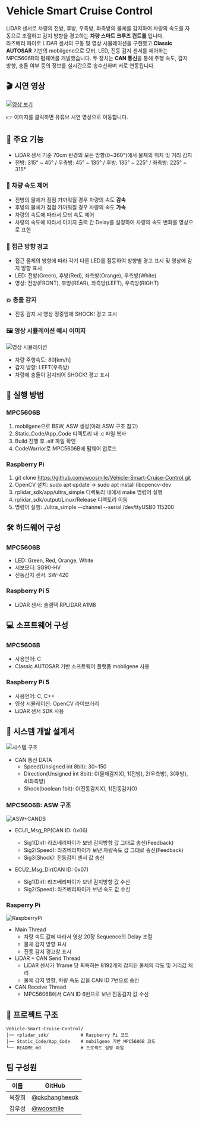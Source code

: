 # Vehicle Smart Cruise Control
LiDAR 센서로 차량의 전방, 후방, 우측방, 좌측방의 물체를 감지하여 차량의 속도를 자동으로 조절하고 감지 방향을 경고하는 **차량 스마트 크루즈 컨트롤** 입니다.  
라즈베리 파이로 LiDAR 센서의 구동 및 영상 시뮬레이션을 구현했고 **Classic AUTOSAR** 기반의 mobilgene으로 모터, LED, 진동 감지 센서를 제어하는 MPC5606B의 펌웨어를 개발했습니다.
두 장치는 **CAN 통신**을 통해 주행 속도, 감지 방향, 충돌 여부 등의 정보를 실시간으로 송수신하며 서로 연동됩니다.

## 🎬 시연 영상
[![영상 보기](https://img.youtube.com/vi/Ru0YQGLefFo/0.jpg)](https://youtu.be/Ru0YQGLefFo)

👉 이미지를 클릭하면 유튜브 시연 영상으로 이동합니다.

## 📌 주요 기능
- LiDAR 센서 기준 70cm 반경의 모든 방향(0~360°)에서 물체의 위치 및 거리 감지
- 전방: 315° ~ 45° / 우측방: 45° ~ 135° / 후방: 135° ~ 225° / 좌측방: 225° ~ 315°

### 🚗 차량 속도 제어
- 전방의 물체가 점점 가까워질 경우 차량의 속도 **감속**
- 후방의 물체가 점점 가까워질 경우 차량의 속도 **가속**
- 차량의 속도에 따라서 모터 속도 제어
- 차량의 속도에 따라서 이미지 출력 간 Delay를 설정하여 차량의 속도 변화를 영상으로 표현

### 🚨 접근 방향 경고
- 접근 물체의 방향에 따라 각기 다른 LED를 점등하여 방향별 경고 표시 및 영상에 감지 방향 표시
- LED: 전방(Green), 후방(Red), 좌측방(Orange), 우측방(White)
- 영상: 전방(FRONT), 후방(REAR), 좌측방(LEFT), 우측방(RIGHT)

### 💥 충돌 감지
- 진동 감지 시 영상 정중앙에 SHOCK! 경고 표시

### 🖼️ 영상 시뮬레이션 예시 이미지
![영상 시뮬레이션](https://github.com/user-attachments/assets/cbc22867-030c-4afa-9643-d53ba5e41c45)

- 차량 주행속도: 80[km/h]
- 감지 방향: LEFT(우측방)
- 차량에 충돌이 감지되어 SHOCK! 경고 표시

## 🚀 실행 방법

### MPC5606B
1. mobilgene으로 BSW, ASW 생성(아래 ASW 구조 참고)
2. Static_Code/App_Code 디렉토리 내 .c 파일 복사
3. Build 진행 후 .elf 파일 확인
4. CodeWarrior로 MPC5606B에 펌웨어 업로드

### Raspberry Pi
1. git clone https://github.com/woosmile/Vehicle-Smart-Cruise-Control.git
2. OpenCV 설치: sudo apt update → sudo apt install libopencv-dev
4. rplidar_sdk/app/ultra_simple 디렉토리 내에서 make 명령어 실행
5. rplidar_sdk/output/Linux/Release 디렉토리 이동
6. 명령어 실행: ./ultra_simple --channel --serial /dev/ttyUSB0 115200

## 🛠 하드웨어 구성

### MPC5606B
- LED: Green, Red, Orange, White
- 서보모터: SG90-HV
- 진동감지 센서: SW-420

### Raspberry Pi 5
- LiDAR 센서: 슬램텍 RPLIDAR A1M8

## 💻 소프트웨어 구성

### MPC5606B
- 사용언어: C
- Classic AUTOSAR 기반 소프트웨어 플랫폼 mobilgene 사용

### Raspberry Pi 5
- 사용언어: C, C++
- 영상 시뮬레이션: OpenCV 라이브러리
- LiDAR 센서 SDK 사용

## 📝 시스템 개발 설계서
![시스템 구조](https://github.com/user-attachments/assets/257cde3b-0fce-4ef4-a362-8eda7a5f5b3c)

- CAN 통신 DATA
  - Speed(Unsigned int 8bit): 30~150 
  - Direction(Unsigned int 8bit): 0(물체감지X), 1(전방), 2(우측방), 3(후방), 4(좌측방)
  - Shock(boolean 1bit): 0(진동감지X), 1(진동감지O)

### MPC5606B: ASW 구조
![ASW+CANDB](https://github.com/user-attachments/assets/9b075e4d-1873-4eb7-84a6-64ebf4e5e6c2)

- ECU1_Msg_RP(CAN ID: 0x06)
  - Sig1(Dir): 라즈베리파이가 보낸 감지방향 값 그대로 송신(Feedback)
  - Sig2(Speed): 라즈베리파이가 보낸 차량속도 값 그대로 송신(Feedback)
  - Sig3(Shock): 진동감지 센서 값 송신

- ECU2_Msg_Dir(CAN ID: 0x07)
  - Sig1(Dir): 라즈베리파이가 보낸 감지방향 값 수신
  - Sig2(Speed): 라즈베리파이가 보낸 속도 값 수신

### Rasperry Pi
![RaspberryPi](https://github.com/user-attachments/assets/4ad1eddd-aa5b-4328-a9e7-992f6319691a)

- Main Thread
  - 차량 속도 값에 따라서 영상 20장 Sequence의 Delay 조절
  - 물체 감지 방향 표시
  - 진동 감지 경고창 표시
- LiDAR + CAN Send Thread
  - LiDAR 센서가 1frame 당 획득하는 8192개의 감지된 물체의 각도 및 거리값 처리
  - 물체 감지 방향, 차량 속도 값을 CAN ID 7번으로 송신
- CAN Receive Thread
  - MPC5606B에서 CAN ID 6번으로 보낸 진동감지 값 수신

## 📌 프로젝트 구조
```
Vehicle-Smart-Cruise-Control/
│── rplidar_sdk/            # Raspberry Pi 코드
│── Static_Code/App_Code    # mobilgene 기반 MPC5606B 코드
└── README.md               # 프로젝트 설명 파일
```

## 팀 구성원

| 이름 | GitHub |
|------|--------|
| 옥창희 | [@okchangheeok](https://github.com/okchangheeok) |
| 김우성 | [@woosmile](https://github.com/woosmile) |

